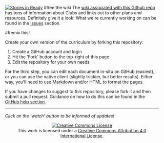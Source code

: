 [![Stories in Ready](https://badge.waffle.io/mozilla/webmaker-curriculum.png?label=ready&title=Ready)](https://waffle.io/mozilla/webmaker-curriculum)
#See the wiki
The [wiki associated with this Github repo](https://github.com/mozilla/webmaker-curriculum/wiki) has tons of information about Clubs and links out to other plans and resources. Definitely give it a look! What we're currently working on can be found in the [Issues](https://github.com/mozilla/webmaker-curriculum/issues) section.

#Remix this!

Create your own version of the curriculum by forking this repository:

1. Create a GitHub account and login
2. Hit the 'Fork' button to the top-right of this page
3. Edit the repository for your own needs

For the third step, you can edit each document in-situ on GitHub (easiest), or you can use the native client (slightly trickier, but better results). Either way, you'll need to use [Markdown](http://daringfireball.net/projects/markdown/) and/or HTML to format the pages. 

If you have changes to suggest to *this* repository, please fork it and then submit a pull request. Guidance on how to do this can be found in the [GitHub help section](https://help.github.com/articles/using-pull-requests/).

-----

*Click on the 'watch' button to be informed of updates!*

<p align="center"><a rel="license" href="http://creativecommons.org/licenses/by/4.0/"><img alt="Creative Commons License" style="border-width:0" src="https://i.creativecommons.org/l/by/4.0/88x31.png" /></a><br />This work is licensed under a <a rel="license" href="http://creativecommons.org/licenses/by/4.0/">Creative Commons Attribution 4.0 International License</a>.</p>

